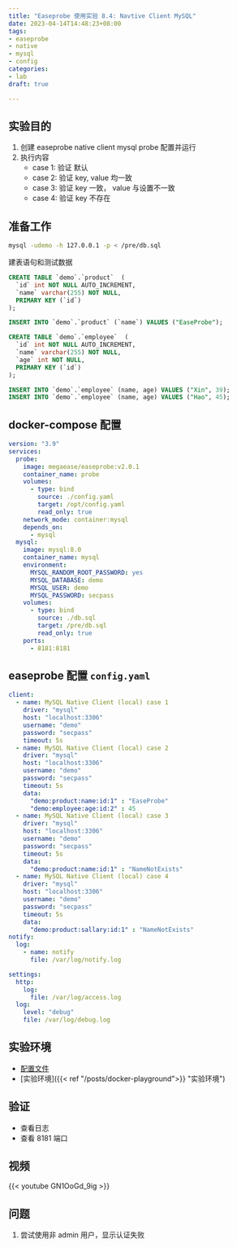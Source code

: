 ```yaml
---
title: "Easeprobe 使用实验 8.4: Navtive Client MySQL"
date: 2023-04-14T14:48:23+08:00
tags:
- easeprobe
- native
- mysql
- config
categories:
- lab
draft: true

---
```

## 实验目的

1. 创建 easeprobe native client mysql probe 配置并运行
2. 执行内容
    - case 1: 验证 默认
    - case 2: 验证 key, value 均一致
    - case 3: 验证 key 一致， value 与设置不一致
    - case 4: 验证 key 不存在

## 准备工作

```sh
mysql -udemo -h 127.0.0.1 -p < /pre/db.sql
```

建表语句和测试数据
```sql
CREATE TABLE `demo`.`product`  (
  `id` int NOT NULL AUTO_INCREMENT,
  `name` varchar(255) NOT NULL,
  PRIMARY KEY (`id`)
);

INSERT INTO `demo`.`product` (`name`) VALUES ("EaseProbe");

CREATE TABLE `demo`.`employee`  (
  `id` int NOT NULL AUTO_INCREMENT,
  `name` varchar(255) NOT NULL,
  `age` int NOT NULL,
  PRIMARY KEY (`id`)
);

INSERT INTO `demo`.`employee` (name, age) VALUES ("Xin", 39);
INSERT INTO `demo`.`employee` (name, age) VALUES ("Hao", 45);
```
## docker-compose 配置

```yaml
version: "3.9"
services:
  probe:
    image: megaease/easeprobe:v2.0.1
    container_name: probe
    volumes:
      - type: bind
        source: ./config.yaml
        target: /opt/config.yaml
        read_only: true
    network_mode: container:mysql
    depends_on:
      - mysql
  mysql:
    image: mysql:8.0
    container_name: mysql
    environment:
      MYSQL_RANDOM_ROOT_PASSWORD: yes
      MYSQL_DATABASE: demo
      MYSQL_USER: demo
      MYSQL_PASSWORD: secpass
    volumes:
      - type: bind
        source: ./db.sql
        target: /pre/db.sql
        read_only: true
    ports:
      - 8181:8181

```

## easeprobe 配置 `config.yaml`

```yaml
client:
  - name: MySQL Native Client (local) case 1
    driver: "mysql"
    host: "localhost:3306"
    username: "demo"
    password: "secpass"
    timeout: 5s
  - name: MySQL Native Client (local) case 2
    driver: "mysql"
    host: "localhost:3306"
    username: "demo"
    password: "secpass"
    timeout: 5s
    data:        
      "demo:product:name:id:1" : "EaseProbe"
      "demo:employee:age:id:2" : 45
  - name: MySQL Native Client (local) case 3
    driver: "mysql"
    host: "localhost:3306"
    username: "demo"
    password: "secpass"
    timeout: 5s
    data:         
      "demo:product:name:id:1" : "NameNotExists"
  - name: MySQL Native Client (local) case 4
    driver: "mysql"
    host: "localhost:3306"
    username: "demo"
    password: "secpass"
    timeout: 5s
    data:         
      "demo:product:sallary:id:1" : "NameNotExists"
notify:
  log:
    - name: notify
      file: /var/log/notify.log

settings:
  http:
    log:
      file: /var/log/access.log
  log:
    level: "debug"
    file: /var/log/debug.log
```

## 实验环境

- [配置文件](https://gist.github.com/4dd10454c05db85086c8986bd4dfafe7.git)
- [实验环境]({{< ref "/posts/docker-playground">}} "实验环境")
## 验证

- 查看日志
- 查看 8181 端口

## 视频

{{< youtube GN1OoGd_9ig >}}

## 问题

1. 尝试使用非 admin 用户，显示认证失败